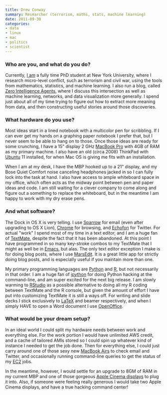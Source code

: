 ```yaml
---
title: Drew Conway
summary: Researcher (terrorism, maths, stats, machine learning)
date: 2011-09-30
categories:
- data
- linux
- mac
- politics
- scientist
---
```


### Who are you, and what do you do?

Currently, [I am](http://www.drewconway.com/ "Drew's website.") a fully time PhD student at New York University, where I research micro-level conflict, such as terrorism and civil war, using the tools from mathematics, statistics, and machine learning. I also run a blog, called [Zero Intelligence Agents](http://www.drewconway.com/zia/ "Drew's weblog on his PhD topics and more."), where I discuss this intersection as well as machine learning, networks, and data visualization more generally. I spend just about all of my time trying to figure out how to extract more meaning from data, and then constructing useful stories around those discoveries.

### What hardware do you use?

Most ideas start in a lined notebook with a multicolor pen for scribbling. If I can ever get my hands on a graphing paper notebook I prefer that, but I never seem to be able to hang on to those. Once those ideas are ready for some crunching, I have a 15" display 2 GHz [MacBook Pro][macbook-pro] with 4GB of RAM as my primary machine. I also have an old (circa 2008) ThinkPad with [Ubuntu][] 11 installed, for when Mac OS is giving me fits with an installation.

When I am at my desk, I have the MBP hooked up to a 21" display, and my Bose Quiet Comfort noise canceling headphones jacked in so I can fully lock into the task at hand. I also have access to ample whiteboard space in my office, which often acts as the midway point between pen and paper ideas and code. I am still waiting for a clever company to come along and figure out a something to replace the whiteboard, but in the meantime I am happy to work with my dry erase pens.

### And what software?

The Dock in OS X is very telling. I use [Sparrow][] for email (even after upgrading to OS X Lion), [Chrome][] for browsing, and [Echofon][] for Twitter. For actual "work" I spend most of my time in a text editor, and I am a huge fan of [TextMate][], despite the fact that it has been abandoned. At this point I have programmed in so many key-stroke combos to my TextMate that I might as well be in [Emacs][], but alas. The only text editor exception I make is for doing blog posts, where I use [MarsEdit][]. It is a great little app for strictly doing blog posts, and is especially useful if you maintain more than one.

My primary programming languages are [Python][] and [R][], but not necessarily in that order. I am a huge fan of [ipython][] for doing Python hacking at the command-line, and am super excited for the next big release. I am slowly warming to [RStudio][] as a possible alternative to doing all my R coding between TextMate and the R console, but given the amount of effort I have put into customizing TextMate it is still a ways off. For writing and slide decks I stick exclusively to [LaTeX][] and beamer respectively, and when I simply HAVE to open a Word document I use [OpenOffice][].

### What would be your dream setup?

In an ideal world I could split my hardware needs between work and everything else. For the work portion I would have unlimited AWS credit, and a cache of tailored AMIs stored so I could spin up whatever kind of instance I needed to get the job done. Then for everything else, I could just carry around one of those sexy new [MacBook Airs][macbook-air] to check email and Twitter, and occasionally running command-line queries to get the status of my [EC2][] jobs.

In the meantime, however, I would settle for an upgrade to 8GM of RAM in my current MBP and one of those gorgeous [Apple Cinema displays][cinema-display] to plug it into. Also, if someone were feeling really generous I would take two Apple Cinema displays, and have a true hacking command center!

[chrome]: https://www.google.com/intl/en/chrome/browser/ "A WebKit-based browser, where each tab runs in its own thread."
[cinema-display]: https://en.wikipedia.org/wiki/Apple_Cinema_Display "An LCD display."
[ec2]: https://aws.amazon.com/ec2/ "A web service for virtualised processing."
[echofon]: http://www.echofon.com/twitter/mac/ "A Twitter client for the Mac."
[emacs]: http://www.gnu.org/software/emacs/ "A free open-source text editor."
[ipython]: http://ipython.org/ "An interactive shell for Python."
[latex]: https://www.latex-project.org/ "Typesetting software."
[macbook-air]: https://www.apple.com/macbook-air/ "A very thin laptop."
[macbook-pro]: https://www.apple.com/macbook-pro/ "A laptop."
[marsedit]: https://red-sweater.com/marsedit/ "A weblog editor for the Mac."
[openoffice]: http://www.openoffice.org/ "An open-source office suite."
[python]: https://www.python.org/ "An interpreted scripting language."
[r]: http://www.r-project.org/ "Software for statistical computing and graphics."
[rstudio]: https://www.rstudio.com/ "An IDE for the R language."
[sparrow]: http://www.gmail.com/intl/en/mail/help/sparrow.html "A mail client for the Mac with a funky UI."
[textmate]: https://macromates.com/ "A text editor for the Mac."
[ubuntu]: https://www.ubuntu.com/ "A Unix distribution."
